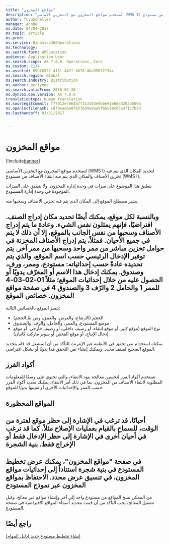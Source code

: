 ```yaml
---
title: "مواقع المخزون"
description: "تُستخدم مواقع المخزون مع التخزين الأساسي (WMS I) لتحديد المكان الذي يتم فيه تخزين الأصناف والمكان الذي يتم منه انتقاء الأصناف من مستودع (WMS I)."
author: YuyuScheller
manager: AnnBe
ms.date: 04/04/2017
ms.topic: article
ms.prod: 
ms.service: Dynamics365Operations
ms.technology: 
ms.search.form: WMSLocation
audience: Application User
ms.search.scope: AX 7.0.0, Operations, Core
ms.custom: 2134
ms.assetid: 69bf6922-4151-447f-b678-4ba95637f54c
ms.search.region: Global
ms.search.industry: Distribution
ms.author: perlynne
ms.search.validFrom: 2016-02-28
ms.dyn365.ops.version: AX 7.0.0
translationtype: Human Translation
ms.sourcegitcommit: f77012e7b64b7f153103e9bbe91e8ded202b509a
ms.openlocfilehash: cdf9eaeba076576d4adaa5fb5e18cd5a3f1c7b2d
ms.lasthandoff: 03/31/2017


---
```


# <a name="inventory-locations"></a>مواقع المخزون

[!include[banner](../includes/banner.md)]


تُستخدم مواقع المخزون مع التخزين الأساسي (WMS I) لتحديد المكان الذي يتم فيه تخزين الأصناف والمكان الذي يتم منه انتقاء الأصناف من مستودع (WMS I).

ينطبق هذا الموضوع على ميزات في وحدة إدارة المخزون. ولا ينطبق على الميزات الموجودة في وحدة إدارة المستودع.

يشير مصطلح الموقع إلى المكان الذي يتم فيه تخزين الأصناف وسحبها منه.

وبالنسبة لكل موقع، يمكنك أيضًا تحديد مكان إدراج الصنف. افتراضيًا، فإنهم يمثلون نفس الشيء. وعادة ما يتم إدراج الأصناف وسحبها من نفس الجانب بالموقع، إلا أن ذلك لا يتم في جميع الأحيان. فمثلاً، يتم إدراج الأصناف المخزنة في حوامل تخزين مباشر من ممر واحد وسحبها من ممر آخر. يتم توفير الإدخال الرئيسي حسب اسم الموقع، والذي يتم تحديده عادةً حسب إحداثياته: مستودع، وممر، ورف، وصندوق. يمكنك إدخال هذا الاسم أو المعرّف يدويًا أو الحصول عليه من خلال إحداثيات الموقع؛ مثلاً 01-02-03-4 للممر 1 والحامل 2 والرّف 3 والصندوق 4 في صفحة مواقع المخزون.
خصائص الموقع
-------------------

يتميز الموقع بالخصائص التالية:
-   الحجم (الارتفاع، والعرض، والعمق، ومن ثمَّ الحجم)
-   موضع المستودع، والممر، والحامل، والرف، والصندوق
-   نوع الموقع (موقع كبير، أو موقع انتقاء، أو رصيف داخلي، أو رصيف خارجي، أو موقع إدخال الإنتاج، أو موقع الفحص أو سوبر ماركت كانبان)

يمكنك استخدام نص تحقق في الأنظمة عبر الإنترنت للتأكد من أن المشغل قد قام بتحديد الموقع الصحيح لصنف محدد. ويمكنك إنشاء نص التحقق هذا يدويًا أو بشكل افتراضي.

## <a name="sort-codes"></a>أكواد الفرز
تستخدم أكواد الفرز لتحسين معالجة بنود الانتقاء، والتي تحتوي على وصفًا للمعلومات المطلوبة لانتقاء الأصناف من المخزون، بما في ذلك أمر الانتقاء. يمكنك تحديد أكواد الفرز حسب الممر والإحداثيات الأخرى أو تعيينها يدويًا للموقع.

## <a name="blocked-locations"></a>المواقع المحظورة
أحيانًا، قد ترغب في الإشارة إلى حظر موقع لفترة من الوقت، للسماح بالقيام بعمليات الإصلاح مثلاً. كما قد ترغب في أحيان أخرى في الإشارة إلى حظر الإدخال فقط أو الإخراج فقط.
بنية الشجرة
--------------

في صفحة "مواقع المخزون"، يمكنك عرض تخطيط المستودع في بنية شجرة استناداً إلى إحداثيات مواقع المخزون، في تنسيق عرض محدد.
الاحتفاظ بمواقع المخزون عبر نموذج المستودع
---------------------------------------------------

من الممكن نسخ المواقع من مستودع واحد إلى آخر وإنشاء مواقع عبر معالج. وقبل تشغيل المعالج، يجب التأكد من أن قمت بتحديد أسماء المواقع الافتراضية في صفحة المستودع.



<a name="see-also"></a>راجع أيضًا
--------

[إنشاء تخطيط مستودع جديد (دليل المهام)](https://ax.help.dynamics.com/en/wiki/create-a-new-warehouse-layout/)




